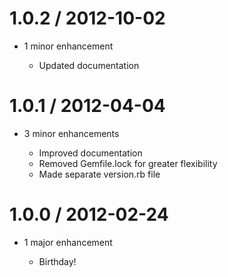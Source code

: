 1.0.2 / 2012-10-02
==================

* 1 minor enhancement

  * Updated documentation

1.0.1 / 2012-04-04
==================

* 3 minor enhancements

  * Improved documentation
  * Removed Gemfile.lock for greater flexibility
  * Made separate version.rb file

1.0.0 / 2012-02-24
==================

* 1 major enhancement

  * Birthday!

